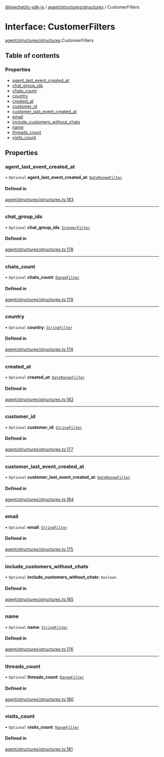 [@livechat/lc-sdk-js](../README.md) / [agent/structures/structures](../modules/agent_structures_structures.md) / CustomerFilters

# Interface: CustomerFilters

[agent/structures/structures](../modules/agent_structures_structures.md).CustomerFilters

## Table of contents

### Properties

- [agent\_last\_event\_created\_at](agent_structures_structures.CustomerFilters.md#agent_last_event_created_at)
- [chat\_group\_ids](agent_structures_structures.CustomerFilters.md#chat_group_ids)
- [chats\_count](agent_structures_structures.CustomerFilters.md#chats_count)
- [country](agent_structures_structures.CustomerFilters.md#country)
- [created\_at](agent_structures_structures.CustomerFilters.md#created_at)
- [customer\_id](agent_structures_structures.CustomerFilters.md#customer_id)
- [customer\_last\_event\_created\_at](agent_structures_structures.CustomerFilters.md#customer_last_event_created_at)
- [email](agent_structures_structures.CustomerFilters.md#email)
- [include\_customers\_without\_chats](agent_structures_structures.CustomerFilters.md#include_customers_without_chats)
- [name](agent_structures_structures.CustomerFilters.md#name)
- [threads\_count](agent_structures_structures.CustomerFilters.md#threads_count)
- [visits\_count](agent_structures_structures.CustomerFilters.md#visits_count)

## Properties

### agent\_last\_event\_created\_at

• `Optional` **agent\_last\_event\_created\_at**: [`DateRangeFilter`](agent_structures_structures.DateRangeFilter.md)

#### Defined in

[agent/structures/structures.ts:183](https://github.com/livechat/lc-sdk-js/blob/25e113d/src/agent/structures/structures.ts#L183)

___

### chat\_group\_ids

• `Optional` **chat\_group\_ids**: [`IntegerFilter`](../modules/agent_structures_structures.md#integerfilter)

#### Defined in

[agent/structures/structures.ts:178](https://github.com/livechat/lc-sdk-js/blob/25e113d/src/agent/structures/structures.ts#L178)

___

### chats\_count

• `Optional` **chats\_count**: [`RangeFilter`](agent_structures_structures.RangeFilter.md)

#### Defined in

[agent/structures/structures.ts:179](https://github.com/livechat/lc-sdk-js/blob/25e113d/src/agent/structures/structures.ts#L179)

___

### country

• `Optional` **country**: [`StringFilter`](../modules/agent_structures_structures.md#stringfilter)

#### Defined in

[agent/structures/structures.ts:174](https://github.com/livechat/lc-sdk-js/blob/25e113d/src/agent/structures/structures.ts#L174)

___

### created\_at

• `Optional` **created\_at**: [`DateRangeFilter`](agent_structures_structures.DateRangeFilter.md)

#### Defined in

[agent/structures/structures.ts:182](https://github.com/livechat/lc-sdk-js/blob/25e113d/src/agent/structures/structures.ts#L182)

___

### customer\_id

• `Optional` **customer\_id**: [`StringFilter`](../modules/agent_structures_structures.md#stringfilter)

#### Defined in

[agent/structures/structures.ts:177](https://github.com/livechat/lc-sdk-js/blob/25e113d/src/agent/structures/structures.ts#L177)

___

### customer\_last\_event\_created\_at

• `Optional` **customer\_last\_event\_created\_at**: [`DateRangeFilter`](agent_structures_structures.DateRangeFilter.md)

#### Defined in

[agent/structures/structures.ts:184](https://github.com/livechat/lc-sdk-js/blob/25e113d/src/agent/structures/structures.ts#L184)

___

### email

• `Optional` **email**: [`StringFilter`](../modules/agent_structures_structures.md#stringfilter)

#### Defined in

[agent/structures/structures.ts:175](https://github.com/livechat/lc-sdk-js/blob/25e113d/src/agent/structures/structures.ts#L175)

___

### include\_customers\_without\_chats

• `Optional` **include\_customers\_without\_chats**: `boolean`

#### Defined in

[agent/structures/structures.ts:185](https://github.com/livechat/lc-sdk-js/blob/25e113d/src/agent/structures/structures.ts#L185)

___

### name

• `Optional` **name**: [`StringFilter`](../modules/agent_structures_structures.md#stringfilter)

#### Defined in

[agent/structures/structures.ts:176](https://github.com/livechat/lc-sdk-js/blob/25e113d/src/agent/structures/structures.ts#L176)

___

### threads\_count

• `Optional` **threads\_count**: [`RangeFilter`](agent_structures_structures.RangeFilter.md)

#### Defined in

[agent/structures/structures.ts:180](https://github.com/livechat/lc-sdk-js/blob/25e113d/src/agent/structures/structures.ts#L180)

___

### visits\_count

• `Optional` **visits\_count**: [`RangeFilter`](agent_structures_structures.RangeFilter.md)

#### Defined in

[agent/structures/structures.ts:181](https://github.com/livechat/lc-sdk-js/blob/25e113d/src/agent/structures/structures.ts#L181)
